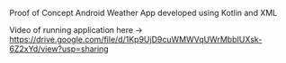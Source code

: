 Proof of Concept Android Weather App developed using Kotlin and XML

Video of running application here -> https://drive.google.com/file/d/1Kp9UjD9cuWMWVqUWrMbbIUXsk-6Z2xYd/view?usp=sharing
